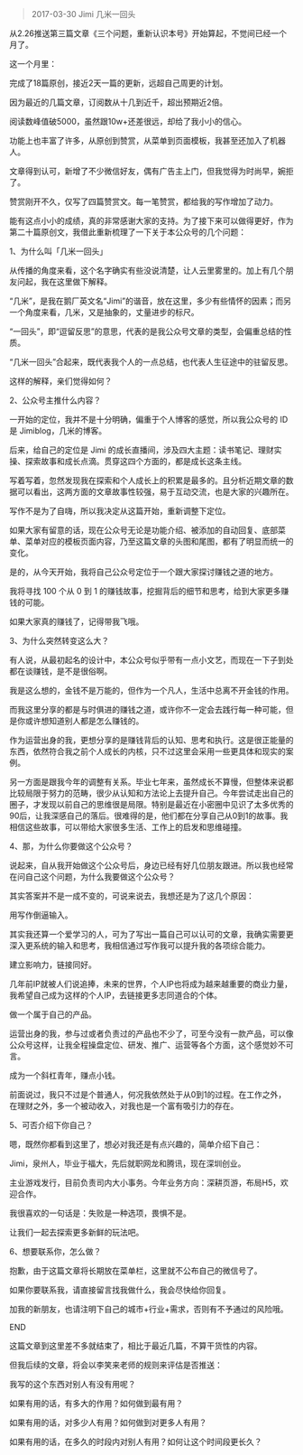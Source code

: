> 2017-03-30 Jimi 几米一回头

从2.26推送第三篇文章《三个问题，重新认识本号》开始算起，不觉间已经一个月了。

这一个月里：

完成了18篇原创，接近2天一篇的更新，远超自己周更的计划。

因为最近的几篇文章，订阅数从十几到近千，超出预期近2倍。

阅读数峰值破5000，虽然跟10w+还差很远，却给了我小小的信心。

功能上也丰富了许多，从原创到赞赏，从菜单到页面模板，我甚至还加入了机器人。

文章得到认可，新增了不少微信好友，偶有广告主上门，但我觉得为时尚早，婉拒了。

赞赏刚开不久，仅写了四篇赞赏文。每一笔赞赏，都给我的写作增加了动力。

能有这点小小的成绩，真的非常感谢大家的支持。为了接下来可以做得更好，作为第二十篇原创文，我借此重新梳理了一下关于本公众号的几个问题：



1、为什么叫「几米一回头」


从传播的角度来看，这个名字确实有些没说清楚，让人云里雾里的。加上有几个朋友问起，我在这里做下解释。

“几米”，是我在鹅厂英文名“Jimi”的谐音，放在这里，多少有些情怀的因素；而另一个角度来看，几米，又是抽象的，丈量进步的标尺。

“一回头”，即“逗留反思”的意思，代表的是我公众号文章的类型，会偏重总结的性质。

“几米一回头”合起来，既代表我个人的一点总结，也代表人生征途中的驻留反思。

这样的解释，亲们觉得如何？


2、公众号主推什么内容？

一开始的定位，我并不是十分明确，偏重于个人博客的感觉，所以我公众号的 ID 是 Jimiblog，几米的博客。

后来，给自己的定位是 Jimi 的成长直播间，涉及四大主题：读书笔记、理财实操、探索故事和成长点滴。贯穿这四个方面的，都是成长这条主线。

写着写着，忽然发现我在探索和个人成长上的积累是最多的。且分析近期文章的数据可以看出，这两方面的文章故事性较强，易于互动交流，也是大家的兴趣所在。

写作不是为了自嗨，所以我决定从这篇开始，重新调整下定位。

如果大家有留意的话，现在公众号无论是功能介绍、被添加的自动回复、底部菜单、菜单对应的模板页面内容，乃至这篇文章的头图和尾图，都有了明显而统一的变化。

是的，从今天开始，我将自己公众号定位于一个跟大家探讨赚钱之道的地方。

我将寻找 100 个从 0 到 1 的赚钱故事，挖掘背后的细节和思考，给到大家更多赚钱的可能。

如果大家真的赚钱了，记得带我飞哦。



3、为什么突然转变这么大？


有人说，从最初起名的设计中，本公众号似乎带有一点小文艺，而现在一下子到处都在谈赚钱，是不是很俗啊。

我是这么想的，金钱不是万能的，但作为一个凡人，生活中总离不开金钱的作用。

而我这里分享的都是与时俱进的赚钱之道，或许你不一定会去践行每一种可能，但是你或许想知道别人都是怎么赚钱的。

作为运营出身的我，更想分享的是赚钱背后的认知、思考和执行。这是很正能量的东西，依然符合我之前个人成长的内核，只不过这里会采用一些更具体和现实的案例。

另一方面是跟我今年的调整有关系。毕业七年来，虽然成长不算慢，但整体来说都比较局限于努力的范畴，很少从认知和方法论上去提升自己。今年尝试走出自己的圈子，才发现以前自己的思维很是局限。特别是最近在小密圈中见识了太多优秀的90后，让我深感自己的落后。很难得的是，他们都在分享自己从0到1的故事。我相信这些故事，可以带给大家很多生活、工作上的启发和思维碰撞。



4、那，为什么你要做这个公众号？


说起来，自从我开始做这个公众号后，身边已经有好几位朋友跟进。所以我也经常在问自己这个问题，为什么我要做这个公众号？

其实答案并不是一成不变的，可说来说去，我想还是为了这几个原因：

用写作倒逼输入。

其实我还算一个爱学习的人，可为了写出一篇自己可以认可的文章，我确实需要更深入更系统的输入和思考，我相信通过写作我可以提升我的各项综合能力。

建立影响力，链接同好。

几年前IP就被人们说追捧，未来的世界，个人IP也将成为越来越重要的商业力量，我希望自己成为这样的个人IP，去链接更多志同道合的个体。

做一个属于自己的产品。

运营出身的我，参与过或者负责过的产品也不少了，可至今没有一款产品，可以像公众号这样，让我全程操盘定位、研发、推广、运营等各个方面，这个感觉妙不可言。

成为一个斜杠青年，赚点小钱。

前面说过，我只不过是个普通人，何况我依然处于从0到1的过程。在工作之外，在理财之外，多一个被动收入，对我也是一个富有吸引力的存在。



5、可否介绍下你自己？


嗯，既然你都看到这里了，想必对我还是有点兴趣的，简单介绍下自己：

Jimi，泉州人，毕业于福大，先后就职网龙和腾讯，现在深圳创业。

主业游戏发行，目前负责司内大小事务。今年业务方向：深耕页游，布局H5，欢迎合作。

我很喜欢的一句话是：失败是一种选项，畏惧不是。

让我们一起去探索更多新鲜的玩法吧。



6、想要联系你，怎么做？


抱歉，由于这篇文章将长期放在菜单栏，这里就不公布自己的微信号了。

如果你要联系我，请直接留言找我做什么，我会尽快给你回复。

加我的新朋友，也请注明下自己的城市+行业+需求，否则有不予通过的风险哦。



END



这篇文章到这里差不多就结束了，相比于最近几篇，不算干货性的内容。

但我后续的文章，将会以李笑来老师的规则来评估是否推送：

我写的这个东西对别人有没有用呢？

如果有用的话，有多大的作用？如何做到最有用？

如果有用的话，对多少人有用？如何做到对更多人有用？

如果有用的话，在多久的时段内对别人有用？如何让这个时间段更长久？